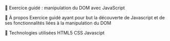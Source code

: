 🎯 Exercice guidé : manipulation du DOM avec JavaScript

🧠 À propos
    Exercice guidé ayant pour but la découverte de Javascript et de ses fonctionnalités liées à la manipulation du DOM

🧰 Technologies utilisées
    HTML5 CSS Javascipt

